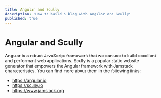 ```yaml
---
title: Angular and Scully
description: 'How to build a blog with Angular and Scully'
published: true
---
```


# Angular and Scully
Angular is a robust JavaScript framework that we can use
to build excellent and performant web applications.
Scully is a popular static website generator that
empowers the Angular framework with Jamstack
characteristics.
You can find more about them in the following links:
- https://angular.io
- https://scully.io
- https://www.jamstack.org
